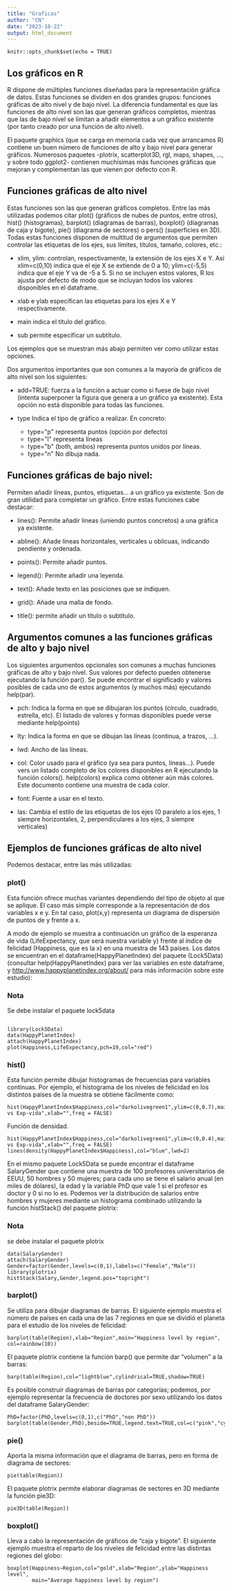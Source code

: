 ```yaml
---
title: "Graficas"
author: "CN"
date: "2023-10-22"
output: html_document
---
```


```{r setup, include=FALSE}
knitr::opts_chunk$set(echo = TRUE)
```

## Los gráficos en R

R dispone de múltiples funciones diseñadas para la representación gráfica de datos. Estas funciones se dividen en dos grandes grupos: funciones gráficas de alto nivel y de bajo nivel. La diferencia fundamental es que las funciones de alto nivel son las que generan gráficos completos, mientras que las de bajo nivel se limitan a añadir elementos a un gráfico existente (por tanto creado por una función de alto nivel).

El paquete graphics (que se carga en memoria cada vez que arrancamos R) contiene un buen número de funciones de alto y bajo nivel para generar gráficos. Numerosos paquetes -plotrix, scatterplot3D, rgl, maps, shapes, …, y sobre todo ggplot2- contienen muchísimas más funciones gráficas que mejoran y complementan las que vienen por defecto con R.

## Funciones gráficas de alto nivel

Estas funciones son las que generan gráficos completos. Entre las más utilizadas podemos citar plot() (gráficos de nubes de puntos, entre otros), hist() (histogramas), barplot() (diagramas de barras), boxplot() (diagramas de caja y bigote), pie() (diagrama de sectores) o pers() (superficies en 3D). Todas estas funciones disponen de multitud de argumentos que permiten controlar las etiquetas de los ejes, sus límites, títulos, tamaño, colores, etc.:

* xlim, ylim: controlan, respectivamente, la extensión de los ejes X e Y. Así xlim=c(0,10) indica que el eje X se extiende de 0 a 10; ylim=c(-5,5) indica que el eje Y va de -5 a 5. Si no se incluyen estos valores, R los ajusta por defecto de modo que se incluyan todos los valores disponibles en el dataframe.

* xlab e ylab especifican las etiquetas para los ejes X e Y respectivamente.

* main indica el título del gráfico.

* sub permite especificar un subtítulo.

Los ejemplos que se muestran más abajo permiten ver como utilizar estas opciones.

Dos argumentos importantes que son comunes a la mayoría de gráficos de alto nivel son los siguientes:

* add=TRUE: fuerza a la función a actuar como si fuese de bajo nivel (intenta superponer la figura que genera a un gráfico ya existente). Esta opción no está disponible para todas las funciones.

* type Indica el tipo de gráfico a realizar. En concreto:
  - type="p" representa puntos (opción por defecto)
  - type="l" representa líneas
  - type="b" (both, ambos) representa puntos unidos por líneas.
  - type="n" No dibuja nada.

## Funciones gráficas de bajo nivel:
Permiten añadir líneas, puntos, etiquetas… a un gráfico ya existente. Son de gran utilidad para completar un gráfico. Entre estas funciones cabe destacar:

* lines(): Permite añadir lineas (uniendo puntos concretos) a una gráfica ya existente.

* abline(): Añade lineas horizontales, verticales u oblicuas, indicando pendiente y ordenada.

* points(): Permite añadir puntos.

* legend(): Permite añadir una leyenda.

* text(): Añade texto en las posiciones que se indiquen.

* grid(): Añade una malla de fondo.

* title(): permite añadir un título o subtítulo.

## Argumentos comunes a las funciones gráficas de alto y bajo nivel
Los siguientes argumentos opcionales son comunes a muchas funciones gráficas de alto y bajo nivel. Sus valores por defecto pueden obtenerse ejecutando la función par(). Se puede encontrar el significado y valores posibles de cada uno de estos argumentos (y muchos más) ejecutando help(par).

* pch: Indica la forma en que se dibujaran los puntos (círculo, cuadrado, estrella, etc). El listado de valores y formas disponibles puede verse mediante help(points)

* lty: Indica la forma en que se dibujan las líneas (continua, a trazos, …).

* lwd: Ancho de las líneas.

* col: Color usado para el gráfico (ya sea para puntos, líneas…). Puede vers un listado completo de los colores disponibles en R ejecutando la función colors(). help(colors) explica como obtener aún más colores. Este documento contiene una muestra de cada color.

* font: Fuente a usar en el texto.

* las: Cambia el estilo de las etiquetas de los ejes (0 paralelo a los ejes, 1 siempre horizontales, 2, perpendiculares a los ejes, 3 siempre verticales)

## Ejemplos de funciones gráficas de alto nivel
Podemos destacar, entre las más utilizadas:

### plot()
Esta función ofrece muchas variantes dependiendo del tipo de objeto al que se aplique. El caso más simple corresponde a la representación de dos variables x e y. En tal caso, plot(x,y) representa un diagrama de dispersión de puntos de y frente a x.

A modo de ejemplo se muestra a continuación un gráfico de la esperanza de vida (LifeExpectancy, que será nuestra variable y) frente al índice de felicidad (Happiness, que es la x) en una muestra de 143 países. Los datos se encuentran en el dataframe(HappyPlanetIndex) del paquete (Lock5Data) (consultar help(HappyPlanetIndex) para ver las variables en este dataframe, y http://www.happyplanetindex.org/about/ para más información sobre este estudio):

### Nota
Se debe instalar el paquete lock5data

```{r cars}

library(Lock5Data)
data(HappyPlanetIndex)
attach(HappyPlanetIndex)
plot(Happiness,LifeExpectancy,pch=19,col="red")
```

### hist()
Esta función permite dibujar histogramas de frecuencias para variables continuas. Por ejemplo, el histograma de los niveles de felicidad en los distintos países de la muestra se obtiene fácilmente como:



```{r}
hist(HappyPlanetIndex$Happiness,col="darkolivegreen1",ylim=c(0,0.7),main="Feliz vs Exp-vida",xlab="",freq = FALSE)
```

Función de densidad.

```{r}
hist(HappyPlanetIndex$Happiness,col="darkolivegreen1",ylim=c(0,0.4),main="Feliz vs Exp-vida",xlab="",freq = FALSE)
lines(density(HappyPlanetIndex$Happiness),col="blue",lwd=2)

```


En el mismo paquete Lock5Data se puede encontrar el dataframe SalaryGender que contiene una muestra de 100 profesores universitarios de EEUU, 50 hombres y 50 mujeres; para cada uno se tiene el salario anual (en miles de dólares), la edad y la variable PhD que vale 1 si el profesor es doctor y 0 si no lo es. Podemos ver la distribución de salarios entre hombres y mujeres mediante un histograma combinado utilizando la función histStack() del paquete plotrix:

### Nota 
se debe instalar el paquete plotrix

```{r}
data(SalaryGender)
attach(SalaryGender)
Gender=factor(Gender,levels=c(0,1),labels=c("Female","Male"))
library(plotrix)
histStack(Salary,Gender,legend.pos="topright")
```

### barplot()
Se utiliza para dibujar diagramas de barras. El siguiente ejemplo muestra el número de países en cada una de las 7 regiones en que se dividió el planeta para el estudio de los niveles de felicidad:

```{r}
barplot(table(Region),xlab="Region",main="Happiness level by region", col=rainbow(10))
```

El paquete plotrix contiene la función barp() que permite dar “volumen” a la barras:

```{r}
barp(table(Region),col="lightblue",cylindrical=TRUE,shadow=TRUE)
```

Es posible construir diagramas de barras por categorías; podemos, por ejemplo representar la frecuencia de doctores por sexo utilizando los datos del dataframe SalaryGender:

```{r}
PhD=factor(PhD,levels=c(0,1),c("PhD","non PhD"))
barplot(table(Gender,PhD),beside=TRUE,legend.text=TRUE,col=c("pink","cyan"))
```

### pie()
Aporta la misma información que el diagrama de barras, pero en forma de diagrama de sectores:

```{r}
pie(table(Region))
```

El paquete plotrix permite elaborar diagramas de sectores en 3D mediante la función pie3D:

```{r}
pie3D(table(Region))
```

### boxplot()
Lleva a cabo la representación de gráficos de “caja y bigote”. El siguiente ejemplo muestra el reparto de los niveles de felicidad entre las distintas regiones del globo:

```{r}
boxplot(Happiness~Region,col="gold",xlab="Region",ylab="Happiness level",
        main="Average happiness level by region")
```
















